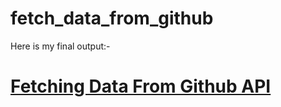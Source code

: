 # fetch_data_from_github

Here is my final output:- 
<a href=https://shantosh123.github.io/fetch_data_from_github/> <h1> Fetching Data From Github API</h1> </a>
